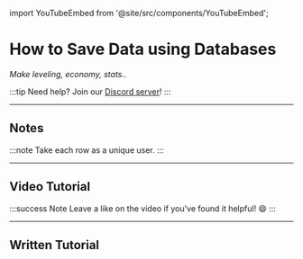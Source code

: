 import YouTubeEmbed from '@site/src/components/YouTubeEmbed';

# How to Save Data using Databases
*Make leveling, economy, stats..*

:::tip
Need help? Join our [Discord server](https://dsc.gg/inventutor)!
:::

***

## Notes

:::note
Take each row as a unique user.
:::

***

## Video Tutorial

<YouTubeEmbed videoId="Tj7DJtbMurI" title="YouTube Video" />

:::success Note
Leave a like on the video if you've found it helpful! 😄
:::

***

## Written Tutorial


